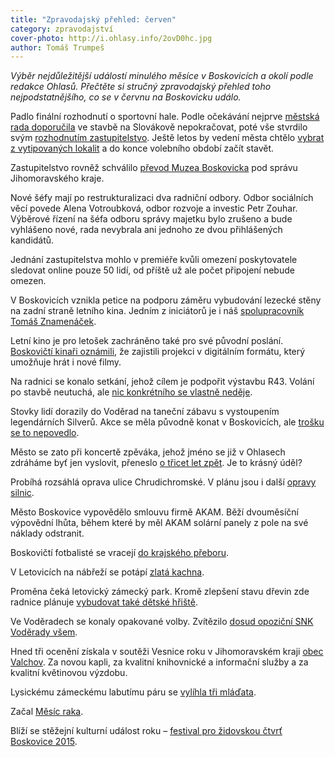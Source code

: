 ```yaml
---
title: "Zpravodajský přehled: červen"
category: zpravodajství
cover-photo: http://i.ohlasy.info/2ovD0hc.jpg
author: Tomáš Trumpeš
---
```


*Výběr nejdůležitější událostí minulého měsíce v Boskovicích a okolí podle redakce Ohlasů. Přečtěte si stručný zpravodajský přehled toho nejpodstatnějšího, co se v červnu na Boskovicku událo.*

Padlo finální rozhodnutí o sportovní hale. Podle očekávání nejprve [městská rada doporučila](http://ohlasy.info/clanky/2015/06/hala-zastavena.html) ve stavbě na Slovákově nepokračovat, poté vše stvrdilo svým [rozhodnutím zastupitelstvo](http://ohlasy.info/clanky/2015/06/hala-nebude.html). Ještě letos by vedení města chtělo [vybrat z vytipovaných lokalit](http://ohlasy.info/clanky/2015/06/pozemky-pro-halu.html) a do konce volebního období začít stavět.

Zastupitelstvo rovněž schválilo [převod Muzea Boskovicka](http://ohlasy.info/clanky/2015/05/muzeum-na-kraj.html) pod správu Jihomoravského kraje.

Nové šéfy mají po restrukturalizaci dva radniční odbory. Odbor sociálních věcí povede Alena Votroubková, odbor rozvoje a investic Petr Zouhar. Výběrové řízení na šéfa odboru správy majetku bylo zrušeno a bude vyhlášeno nové, rada nevybrala ani jednoho ze dvou přihlášených kandidátů.

Jednání zastupitelstva mohlo v premiéře kvůli omezení poskytovatele sledovat online pouze 50 lidí, od příště už ale počet připojení nebude omezen.

V Boskovicích vznikla petice na podporu záměru vybudování lezecké stěny na zadní straně letního kina. Jedním z iniciátorů je i náš [spolupracovník Tomáš Znamenáček](http://ohlasy.info/clanky/2015/06/rozhovor-lezecka-stena.html).

Letní kino je pro letošek zachráněno také pro své původní poslání. [Boskovičtí kinaři oznámili](https://www.facebook.com/kinoboskovice/photos/a.408473808000.174598.73733138000/10153099237163001/?type=1&theater), že zajistili projekci v digitálním formátu, který umožňuje hrát i nové filmy.

Na radnici se konalo setkání, jehož cílem je podpořit výstavbu R43. Volání po stavbě neutuchá, ale [nic konkrétního se vlastně neděje](http://ohlasy.info/clanky/2015/06/komentar-k-R43.html).

Stovky lidí dorazily do Voděrad na taneční zábavu s vystoupením legendárních Silverů. Akce se měla původně konat v Boskovicích, ale [trošku se to nepovedlo](http://ohlasy.info/clanky/2015/06/silveri-nebudou.html).

Město se zato při koncertě zpěváka, jehož jméno se již v Ohlasech zdráháme byť jen vyslovit, přeneslo [o třicet let zpět](https://www.facebook.com/gianni47b/videos/10207071888904873/?pnref=story). Je to krásný úděl?

Probíhá rozsáhlá oprava ulice Chrudichromské. V plánu jsou i další [opravy silnic](http://blanensky.denik.cz/zpravy_region/blanensko-ze-silnic-pres-leto-zmizi-diry-20150625.html).

Město Boskovice vypovědělo smlouvu firmě AKAM. Běží dvouměsíční výpovědní lhůta, během které by měl AKAM solární panely z pole na své náklady odstranit.

Boskovičtí fotbalisté se vracejí [do krajského přeboru](http://boskovice.cz/fotbaliste-fc-boskovice-postupuji/d-26144/p1=1019).

V Letovicích na nábřeží se potápí [zlatá kachna](http://blanensky.denik.cz/zpravy_region/obrazem-nabrezi-reky-svitavy-v-letovicich-ozdobila-socha-kachny-20150626.html).
 
Proměna čeká letovický zámecký park. Kromě zlepšení stavu dřevin zde radnice plánuje [vybudovat také dětské hřiště](http://blanensky.denik.cz/zpravy_region/v-zameckem-parku-v-letovicich-vznikne-hriste-20150628.html).

Ve Voděradech se konaly opakované volby. Zvítězilo [dosud opoziční SNK Voděrady všem](http://blanensky.denik.cz/zpravy_region/volby-ve-voderadech-vyhralo-sdruzeni-voderady-vsem-20150614.html).

Hned tři ocenění získala v soutěži Vesnice roku v Jihomoravském kraji [obec Valchov](http://www.valchov.cz/o-obci2/vesnice-roku/). Za novou kapli, za kvalitní knihovnické a informační služby a za kvalitní květinovou výzdobu.

Lysickému zámeckému labutímu páru se [vylíhla tři mláďata](http://blanensky.denik.cz/zpravy_region/navstevnici-zameckych-feerii-v-lysicich-uvidi-i-male-labute-20150625.html).

Začal [Měsíc raka](http://ohlasy.info/clanky/2015/06/mesic-raka.html).

Blíží se stěžejní kulturní událost roku – [festival pro židovskou čtvrť Boskovice 2015](http://ohlasy.info/clanky/2015/06/festival-boskovice-2015.html).



